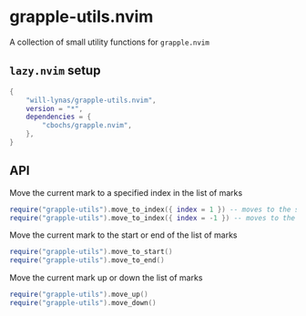 # grapple-utils.nvim

A collection of small utility functions for `grapple.nvim`

## `lazy.nvim` setup

```lua
{
	"will-lynas/grapple-utils.nvim",
	version = "*",
	dependencies = {
		"cbochs/grapple.nvim",
	},
}
```

## API

Move the current mark to a specified index in the list of marks

```lua
require("grapple-utils").move_to_index({ index = 1 }) -- moves to the start
require("grapple-utils").move_to_index({ index = -1 }) -- moves to the end
```

Move the current mark to the start or end of the list of marks

```lua
require("grapple-utils").move_to_start()
require("grapple-utils").move_to_end()
```

Move the current mark up or down the list of marks

```lua
require("grapple-utils").move_up()
require("grapple-utils").move_down()
```
